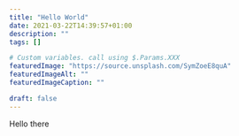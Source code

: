 ```yaml
---
title: "Hello World"
date: 2021-03-22T14:39:57+01:00
description: ""
tags: []

# Custom variables. call using $.Params.XXX
featuredImage: "https://source.unsplash.com/SymZoeE8quA"
featuredImageAlt: ""
featuredImageCaption: ""

draft: false
---
```


Hello there
